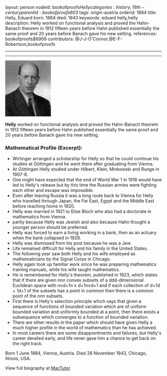 layout: person
nodeid: bookofproofs$Helly
categories: history,19th-century
parentid: bookofproofs$603
tags: origin-austria
orderid: 1884
title: Helly, Eduard
born: 1884
died: 1943
keywords: eduard helly,helly
description: Helly worked on functional analysis and proved the Hahn-Banach theorem in 1912 fifteen years before Hahn published essentially the same proof and 20 years before Banach gave his new setting.
references: bookofproofs$6909
contributors: @J-J-O'Connor,@E-F-Robertson,bookofproofs

---



---

![Helly.jpg](https://github.com/bookofproofs/bookofproofs.github.io/blob/main/_sources/_assets/images/portraits/Helly.jpg?raw=true)

**Helly** worked on functional analysis and proved the Hahn-Banach theorem in 1912 fifteen years before Hahn published essentially the same proof and 20 years before Banach gave his new setting.

### Mathematical Profile (Excerpt):
* Wirtinger arranged a scholarship for Helly so that he could continue his studies at Göttingen and he went there after graduating from Vienna.
* At Göttingen Helly studied under Hilbert, Klein, Minkowski and Runge in 1907-8.
* One might have expected that the end of World War 1 in 1918 would have led to Helly's release but by this time the Russian armies were fighting each other and escape was impossible.
* Even after leaving Russia it was a long route back to Vienna for Helly who travelled through Japan, the Far East, Egypt and the Middle East before reaching home in 1920.
* Helly was married in 1921 to Elise Bloch who also had a doctorate in mathematics from Vienna.
* partly because Helly was Jewish and also because Hahn thought a younger person should be preferred.
* Helly was forced to earn a living working in a bank, then as an actuary when the bank collapsed in 1929.
* Helly was dismissed from his post because he was a Jew.
* Life remained difficult for Helly and his family in the United States.
* The following year saw both Helly and his wife employed as mathematicians by the Signal Corps in Chicago.
* Helly again took up familiar work since he was preparing mathematics training manuals, while his wife taught mathematics.
* He is remembered for Helly's theorem, published in 1923, which states that if there are given nnn convex subsets of a ddd-dimensional Euclidean space with n≥d+1n ≥ d+1n≥d+1 and if each collection of d+1d + 1d+1 of the subsets has a point in common then there is a common point of the nnn subsets.
* First there is Helly's selection principle which says that given a sequence of functions of bounded variation which are of uniform bounded variation and uniformly bounded at a point, then there exists a subsequence which converges to a function of bounded variation.
* There are other results in the paper which should have given Helly a much higher profile in the world of mathematics than he has achieved.
* In most careers there are some disappointments and failures, but Helly's career derailed early, and life never gave him a chance to get back on the right track.

Born 1 June 1884, Vienna, Austria. Died 28 November 1943, Chicago, Illinois, USA.

View full biography at [MacTutor](https://mathshistory.st-andrews.ac.uk/Biographies/Helly/)
